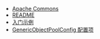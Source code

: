 * [Apache Commons](/)
* [README](Pool/)
* [入门示例](Pool/Simple-Exmaple.md)
* [GenericObjectPoolConfig 配置项](Pool/GenericObjectPoolConfig.md)

